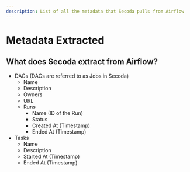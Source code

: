 ```yaml
---
description: List of all the metadata that Secoda pulls from Airflow
---
```


# Metadata Extracted

## What does Secoda extract from Airflow?

* DAGs (DAGs are referred to as Jobs in Secoda)
  * Name
  * Description
  * Owners
  * URL
  * Runs
    * Name (ID of the Run)
    * Status
    * Created At (Timestamp)
    * Ended At (Timestamp)
* Tasks
  * Name
  * Description
  * Started At (Timestamp)
  * Ended At (Timestamp)


